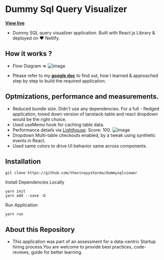 # Dummy Sql Query Visualizer

__[View live](https://getsqlviewer.netlify.app/)__

- Dummy SQL query visualizer application. Built with React.js Library & deployed on ❤️ Netlify.


## How it works ?

- Flow Diagram => 
![image](https://user-images.githubusercontent.com/68610608/176555891-10cd8b30-8e5a-4cb3-8919-a0b71f9fc0e3.png)

- Please refer to my __[google doc](https://docs.google.com/document/d/1DnfRGAHtvWO6AhkJD_WQToCXuqpsE6lNZUleXXCKgDs/edit?usp=sharing)__ to find out, how I learned & approached step by step to build the required application.

## Optmizations, performance and measurements.

- Reduced bundle size. Didn't use any dependencies. For a full - fledged application, toned down version of tanstack-table and react dropdown would be the right choice.
- Used useMemo hook for caching table data.
- Performance details via [Lighthouse](https://drive.google.com/file/d/1CcfkjZhVv03vHY7LBbigFxTZ8xGvmgb_/view?usp=sharing). Score: 100.
![image](https://user-images.githubusercontent.com/68610608/176541272-3d0e1121-9704-4688-a5ae-c5629194e09f.png)
- Dropdown Multi-table checkouts enabled, by a tweak using synthetic events in React.
- Used same colors to drive UI behavior same across components.

## Installation

```
git clone https://github.com/thevinayysharma/dummysqlviewer
```

Install Dependencies Locally

```
yarn init
yarn add --save -D
```

Run Application

```
yarn run
```

## About this Repository

- This application was part of an assessment for a data-centric Startup hiring process.You are welcome to provide best practices, code-reviews, guide for better learning.
